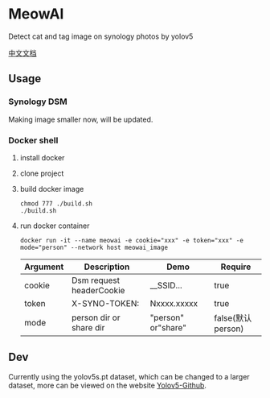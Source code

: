 # MeowAI

Detect cat and tag image on synology photos by yolov5

[中文文档](./README-CN.md)

## Usage

### Synology DSM

Making image smaller now, will be updated.

### Docker shell

1. install docker
2. clone project
3. build docker image

    ```
    chmod 777 ./build.sh
    ./build.sh
    ```

4. run docker container

    ```shell
    docker run -it --name meowai -e cookie="xxx" -e token="xxx" -e mode="person" --network host meowai_image
    ```

    | Argument | Description              | Demo              | Require          |
    | -------- | ----------------------- |------------------| -------------- |
    | cookie   | Dsm request headerCookie | __SSID...         | true             |
    | token    | X-SYNO-TOKEN:            | Nxxxx.xxxxx       | true             |
    | mode     | person dir or share dir  | "person" or"share" | false(默认 person) |
   

## Dev

Currently using the yolov5s.pt dataset, which can be changed to a larger dataset, more can be viewed on the
website [Yolov5-Github](https://github.com/ultralytics/yolov5).


